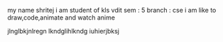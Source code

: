 my name shritej 
i am student of kls vdit 
sem : 5
branch : cse
i am like to draw,code,animate and watch anime 

jlnglbkjnlregn
lkndglihlkndg
iuhierjbksj